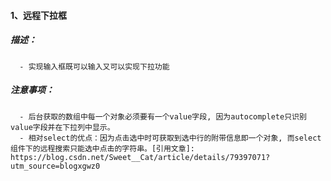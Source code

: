 #### 1、远程下拉框
##### 描述：
      - 实现输入框既可以输入又可以实现下拉功能
##### 注意事项：
      - 后台获取的数组中每一个对象必须要有一个value字段, 因为autocomplete只识别value字段并在下拉列中显示。
      - 相对select的优点：因为点击选中时可获取到选中行的附带信息即一个对象, 而select组件下的远程搜索只能选中点击的字符串。[引用文章]: https://blog.csdn.net/Sweet__Cat/article/details/79397071?utm_source=blogxgwz0
